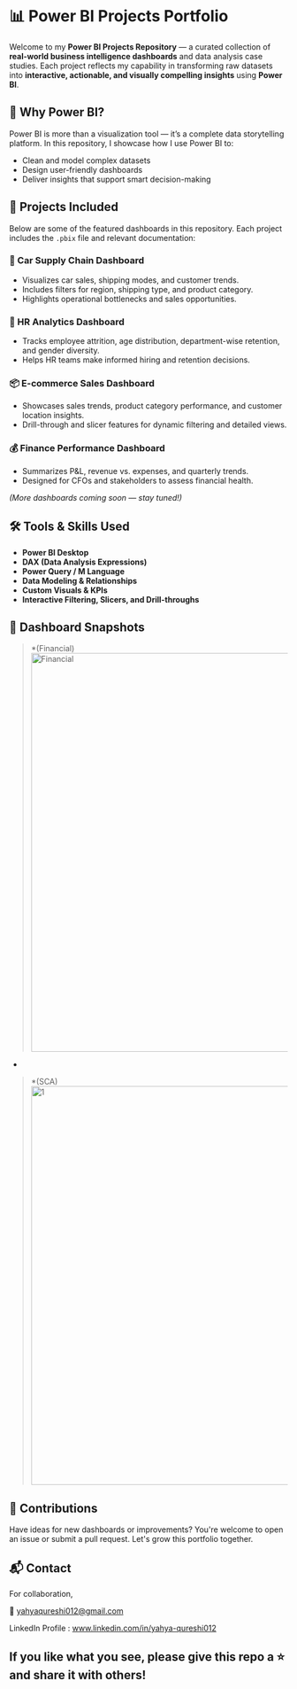 # 📊 Power BI Projects Portfolio

Welcome to my **Power BI Projects Repository** — a curated collection of **real-world business intelligence dashboards** and data analysis case studies. Each project reflects my capability in transforming raw datasets into **interactive, actionable, and visually compelling insights** using **Power BI**.



## 🎯 Why Power BI?

Power BI is more than a visualization tool — it’s a complete data storytelling platform. In this repository, I showcase how I use Power BI to:

- Clean and model complex datasets  
- Design user-friendly dashboards  
- Deliver insights that support smart decision-making



## 📁 Projects Included

Below are some of the featured dashboards in this repository. Each project includes the `.pbix` file and relevant documentation:

### 🚗 Car Supply Chain Dashboard
- Visualizes car sales, shipping modes, and customer trends.
- Includes filters for region, shipping type, and product category.
- Highlights operational bottlenecks and sales opportunities.

### 💼 HR Analytics Dashboard
- Tracks employee attrition, age distribution, department-wise retention, and gender diversity.
- Helps HR teams make informed hiring and retention decisions.

### 📦 E-commerce Sales Dashboard
- Showcases sales trends, product category performance, and customer location insights.
- Drill-through and slicer features for dynamic filtering and detailed views.

### 💰 Finance Performance Dashboard
- Summarizes P&L, revenue vs. expenses, and quarterly trends.
- Designed for CFOs and stakeholders to assess financial health.

*(More dashboards coming soon — stay tuned!)*


## 🛠 Tools & Skills Used

- **Power BI Desktop**
- **DAX (Data Analysis Expressions)**
- **Power Query / M Language**
- **Data Modeling & Relationships**
- **Custom Visuals & KPIs**
- **Interactive Filtering, Slicers, and Drill-throughs**


## 📸 Dashboard Snapshots

> *(Financial)<img width="1280" height="720" alt="Financial" src="https://github.com/user-attachments/assets/5a480d45-79bc-4d7a-82b4-4fb13269c2cc" />
*  
>*(SCA)<img width="1280" height="720" alt="1" src="https://github.com/user-attachments/assets/ecf836cc-0455-4c35-974b-f1bd27044870" />


## 🤝 Contributions

Have ideas for new dashboards or improvements?
You're welcome to open an issue or submit a pull request. Let's grow this portfolio together.

## 📬 Contact

For collaboration,

📧 yahyaqureshi012@gmail.com

LinkedIn Profile : www.linkedin.com/in/yahya-qureshi012


## If you like what you see, please give this repo a ⭐ and share it with others!

